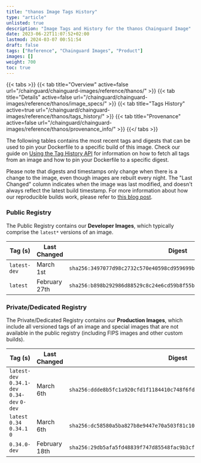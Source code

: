 ```yaml
---
title: "thanos Image Tags History"
type: "article"
unlisted: true
description: "Image Tags and History for the thanos Chainguard Image"
date: 2023-06-22T11:07:52+02:00
lastmod: 2024-03-07 00:51:54
draft: false
tags: ["Reference", "Chainguard Images", "Product"]
images: []
weight: 700
toc: true
---
```


{{< tabs >}}
{{< tab title="Overview" active=false url="/chainguard/chainguard-images/reference/thanos/" >}}
{{< tab title="Details" active=false url="/chainguard/chainguard-images/reference/thanos/image_specs/" >}}
{{< tab title="Tags History" active=true url="/chainguard/chainguard-images/reference/thanos/tags_history/" >}}
{{< tab title="Provenance" active=false url="/chainguard/chainguard-images/reference/thanos/provenance_info/" >}}
{{</ tabs >}}

The following tables contains the most recent tags and digests that can be used to pin your Dockerfile to a specific build of this image. Check our guide on [Using the Tag History API](/chainguard/chainguard-images/using-the-tag-history-api/) for information on how to fetch all tags from an image and how to pin your Dockerfile to a specific digest.

Please note that digests and timestamps only change when there is a change to the image, even though images are rebuilt every night. The "Last Changed" column indicates when the image was last modified, and doesn't always reflect the latest build timestamp. For more information about how our reproducible builds work, please refer to [this blog post](https://www.chainguard.dev/unchained/reproducing-chainguards-reproducible-image-builds).

### Public Registry
The Public Registry contains our **Developer Images**, which typically comprise the `latest*` versions of an image.

| Tag (s)       | Last Changed  | Digest                                                                    |
|---------------|---------------|---------------------------------------------------------------------------|
|  `latest-dev` | March 1st     | `sha256:3497077d98c2732c570e40598cd959699b43bb439887ef23abd90158dcb20268` |
|  `latest`     | February 27th | `sha256:b898b292986d88529c8c24e6cd59b8f55bd3ecdd56d0935f2ef8c11c5b89fa00` |


### Private/Dedicated Registry
The Private/Dedicated Registry contains our **Production Images**, which include all versioned tags of an image and special images that are not available in the public registry (including FIPS images and other custom builds).

| Tag (s)                                       | Last Changed  | Digest                                                                    |
|-----------------------------------------------|---------------|---------------------------------------------------------------------------|
|  `latest-dev` `0.34.1-dev` `0.34-dev` `0-dev` | March 6th     | `sha256:ddde8b5fc1a920cfd1f1184410c748f6fd0702d8691d0f8841b3893a3ad86f1a` |
|  `latest` `0.34` `0.34.1` `0`                 | March 6th     | `sha256:dc58580a5ba827b8e9447e70a503f81c106995a846b2a18f819628421319058f` |
|  `0.34.0-dev`                                 | February 18th | `sha256:29db5afa5fd48839f747d85548fac9b3cf261ba43a9de47528b84efd709fb9f4` |

